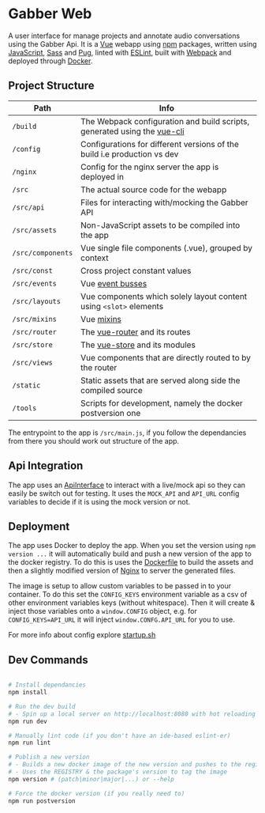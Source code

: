 # Gabber Web

A user interface for manage projects and annotate audio conversations using the Gabber Api.
It is a [Vue](https://vuejs.org) webapp using [npm](https://www.npmjs.com/) packages, written using
[JavaScript](https://developer.mozilla.org/bm/docs/Web/JavaScript),
[Sass](https://sass-lang.com/) and [Pug](https://pugjs.org/api/getting-started.html),
linted with [ESLint](https://eslint.org/), built with
[Webpack](https://webpack.js.org/) and deployed through
[Docker](https://www.docker.com/).

## Project Structure

| Path | Info |
| ---- | ---- |
| `/build`  | The Webpack configuration and build scripts, generated using the [vue-cli](https://github.com/vuejs/vue-cli) |
| `/config` | Configurations for different versions of the build i.e production vs dev |
| `/nginx` | Config for the nginx server the app is deployed in |
| `/src` | The actual source code for the webapp |
| `/src/api` | Files for interacting with/mocking the Gabber API |
| `/src/assets` | Non-JavaScript assets to be compiled into the app |
| `/src/components` | Vue single file components (.vue), grouped by context |
| `/src/const` | Cross project constant values |
| `/src/events` | Vue [event busses](https://alligator.io/vuejs/global-event-bus/) |
| `/src/layouts` | Vue components which solely layout content using `<slot>` elements |
| `/src/mixins` | Vue [mixins](https://vuejs.org/v2/guide/mixins.html) |
| `/src/router` | The [vue-router](https://router.vuejs.org/en/) and its routes |
| `/src/store` | The [vue-store](https://vuex.vuejs.org/en/) and its modules |
| `/src/views` | Vue components that are directly routed to by the router |
| `/static` | Static assets that are served along side the compiled source |
| `/tools` | Scripts for development, namely the docker postversion one |

The entrypoint to the app is `/src/main.js`, if you follow the dependancies from there you should work out structure of the app.

## Api Integration

The app uses an [ApiInterface](/src/api/ApiInterface) to interact with a live/mock api so they can easily be switch out for testing.
It uses the `MOCK_API` and `API_URL` config variables to decide if it is using the mock version or not.

## Deployment

The app uses Docker to deploy the app. When you set the version using `npm version ...`
it will automatically build and push a new version of the app to the docker registry.
To do this is uses the [Dockerfile](/Dockerfile) to build the assets and then a slightly modified version of [Nginx](https://www.nginx.com/) to server the generated files.

The image is setup to allow custom variables to be passed in to your container.
To do this set the `CONFIG_KEYS` environment variable as a csv of other environment variables keys (without whitespace).
Then it will create & inject those variables onto a `window.CONFIG` object,
e.g. for `CONFIG_KEYS=API_URL` it will inject `window.CONFG.API_URL` for you to use.

For more info about config explore [startup.sh](/nginx/startup.sh)

## Dev Commands

```bash

# Install dependancies
npm install

# Run the dev build
# - Spin up a local server on http://localhost:8080 with hot reloading
npm run dev

# Manually lint code (if you don't have an ide-based eslint-er)
npm run lint

# Publish a new version
# - Builds a new docker image of the new version and pushes to the registry
# - Uses the REGISTRY & the package's version to tag the image
npm version # (patch|minor|major|...) or --help

# Force the docker version (if you really need to)
npm run postversion

```
